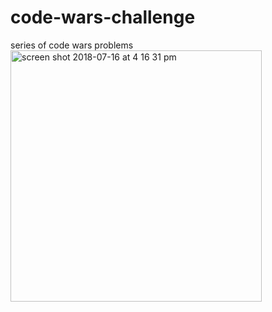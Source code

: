 # code-wars-challenge
series of code wars problems
<img width="402" alt="screen shot 2018-07-16 at 4 16 31 pm" src="https://user-images.githubusercontent.com/29260507/42781283-b2fb68bc-8913-11e8-982d-75944ba39efe.png">

